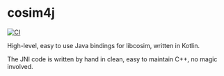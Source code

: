 # cosim4j

[![CI](https://github.com/open-simulation-platform/cosim4j/workflows/CI/badge.svg)](https://github.com/open-simulation-platform/cosim4j/actions)

High-level, easy to use Java bindings for libcosim, written in Kotlin.

The JNI code is written by hand in clean, easy to maintain C++, no magic involved. 
